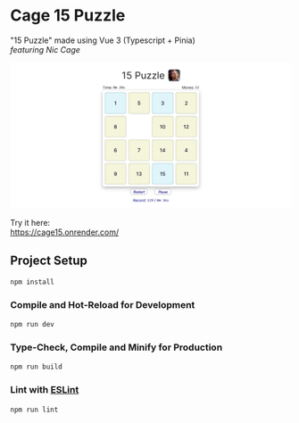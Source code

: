 # Cage 15 Puzzle

"15 Puzzle" made using Vue 3 (Typescript + Pinia)\
_featuring Nic Cage_

![15 Puzzle image](public/game7.png)

Try it here:\
https://cage15.onrender.com/

## Project Setup

```sh
npm install
```

### Compile and Hot-Reload for Development

```sh
npm run dev
```

### Type-Check, Compile and Minify for Production

```sh
npm run build
```

### Lint with [ESLint](https://eslint.org/)

```sh
npm run lint
```
